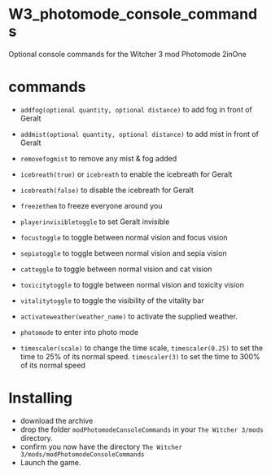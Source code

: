 # W3_photomode_console_commands
Optional console commands for the Witcher 3 mod Photomode 2inOne

# commands

- `addfog(optional quantity, optional distance)` to add fog in front of Geralt

- `addmist(optional quantity, optional distance)` to add mist in front of Geralt

- `removefogmist` to remove any mist & fog added

- `icebreath(true)` or `icebreath` to enable the icebreath for Geralt

- `icebreath(false)` to disable the icebreath for Geralt

- `freezethem` to freeze everyone around you

- `playerinvisibletoggle` to set Geralt invisible

- `focustoggle` to toggle between normal vision and focus vision

- `sepiatoggle` to toggle between normal vision and sepia vision

- `cattoggle` to toggle between normal vision and cat vision

- `toxicitytoggle` to toggle between normal vision and toxicity vision

- `vitalitytoggle` to toggle the visibility of the vitality bar

- `activateweather(weather_name)` to activate the supplied weather.

- `photomode` to enter into photo mode

- `timescaler(scale)` to change the time scale, `timescaler(0.25)` to set the time to 25% of its normal speed. `timescaler(3)` to set the time to 300% of its normal speed


# Installing
- download the archive
- drop the folder `modPhotomodeConsoleCommands` in your `The Witcher 3/mods` directory.
- confirm you now have the directory `The Witcher 3/mods/modPhotomodeConsoleCommands`
- Launch the game.